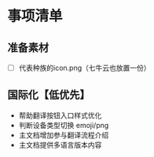 # 事项清单

## 准备素材
- [ ] 代表种族的icon.png（七牛云也放置一份）

## 国际化【低优先】
- 帮助翻译按钮入口样式优化
- 判断设备类型切换 emoji/png
- 主文档增加参与翻译流程介绍
- 主文档提供多语言版本内容